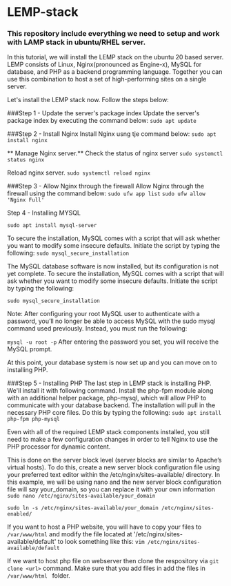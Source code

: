 # LEMP-stack
### This repository include everything we need to setup and work with LAMP stack in  ubuntu/RHEL server.

In this tutorial, we will install the LEMP stack on the ubuntu 20 based server. LEMP consists of Linux, Nginx(pronounced as Engine-x), MySQL for database, and PHP as a backend programming language. Together you can use this combination to host a set of high-performing sites on a single server.

Let's install the LEMP stack now. Follow the steps below:

###Step 1 - Update the server's package index
Update the server's package index by executing the command below:
`sudo apt update`


###Step 2 - Install Nginx
 Install Nginx usng tje command below:
 `sudo apt install nginx`

** Manage Nginx server.**
 Check the status of nginx server
 `sudo systemctl status nginx`

 Reload nginx server.
 `sudo systemctl reload nginx`

 ###Step 3 - Allow Nginx through the firewall
 Allow Nginx through the firewall using the command below:
 `sudo ufw app list`
 `sudo ufw allow 'Nginx Full'`

 Step 4 - Installing MYSQL

 `sudo apt install mysql-server`

To secure the installation, MySQL comes with a script that will ask whether you want to modify some insecure defaults. Initiate the script by typing the following:
`sudo mysql_secure_installation`

The MySQL database software is now installed, but its configuration is not yet complete.
To secure the installation, MySQL comes with a script that will ask whether you want to modify some insecure defaults. Initiate the script by typing the following:

`sudo mysql_secure_installation`

Note: After configuring your root MySQL user to authenticate with a password, you’ll no longer be able to access MySQL with the sudo mysql command used previously. Instead, you must run the following:

`mysql -u root -p`
After entering the password you set, you will receive the MySQL prompt.

At this point, your database system is now set up and you can move on to installing PHP.


###Step 5 - Installing PHP
The last step in LEMP stack is installing PHP. We'll install it with following command. Install the php-fpm module along with an additional helper package, php-mysql, which will allow PHP to communicate with your database backend. The installation will pull in the necessary PHP core files. Do this by typing the following:
 `sudo apt install php-fpm php-mysql`

Even with all of the required LEMP stack components installed, you still need to make a few configuration changes in order to tell Nginx to use the PHP processor for dynamic content.

This is done on the server block level (server blocks are similar to Apache’s virtual hosts). To do this, create a new server block configuration file using your preferred text editor within the /etc/nginx/sites-available/ directory. In this example, we will be using nano and the new server block configuration file will say your_domain, so you can replace it with your own information
 `sudo nano /etc/nginx/sites-available/your_domain `

 `sudo ln -s /etc/nginx/sites-available/your_domain /etc/nginx/sites-enabled/`

If you want to host a PHP website, you will have to copy your files to `/var/www/html` and modify the file located at '/etc/nginx/sites-available/default' to look something like this:
 `vim /etc/nginx/sites-available/default`

If we want to host php file on webserver then clone the respository  via `git clone <url>` command.
Make sure that you add files in add the files in 
 `/var/www/html ` folder.
